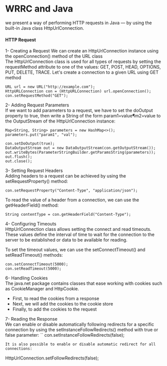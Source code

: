# WRRC and Java  
we present a way of performing HTTP requests in Java — by using the built-in Java class HttpUrlConnection.  
#### HTTP Request
1- Creating a Request
We can create an HttpUrlConnection instance using the openConnection() method of the URL class  
The HttpUrlConnection class is used for all types of requests by setting the requestMethod attribute to one of the values: GET, POST, HEAD, OPTIONS, PUT, DELETE, TRACE.
Let's create a connection to a given URL using GET method  
```
URL url = new URL("http://example.com");
HttpURLConnection con = (HttpURLConnection) url.openConnection();
con.setRequestMethod("GET");
```  
2- Adding Request Parameters  
If we want to add parameters to a request, we have to set the doOutput property to true, then write a String of the form param1=value¶m2=value to the OutputStream of the HttpUrlConnection instance:  
```
Map<String, String> parameters = new HashMap<>();
parameters.put("param1", "val");

con.setDoOutput(true);
DataOutputStream out = new DataOutputStream(con.getOutputStream());
out.writeBytes(ParameterStringBuilder.getParamsString(parameters));
out.flush();
out.close();  
```  
3- Setting Request Headers  
Adding headers to a request can be achieved by using the setRequestProperty() method:  
```  
con.setRequestProperty("Content-Type", "application/json");  
```  
To read the value of a header from a connection, we can use the getHeaderField() method:  
```  
String contentType = con.getHeaderField("Content-Type");  
```  
4-   Configuring Timeouts  
HttpUrlConnection class allows setting the connect and read timeouts. These values define the interval of time to wait for the connection to the server to be established or data to be available for reading.

To set the timeout values, we can use the setConnectTimeout() and setReadTimeout() methods:  
```  
con.setConnectTimeout(5000);
con.setReadTimeout(5000);  
```  
6- Handling Cookies  
The java.net package contains classes that ease working with cookies such as CookieManager and HttpCookie.  
- First, to read the cookies from a response  
- Next, we will add the cookies to the cookie store  
- Finally, to add the cookies to the request  

7-  Reading the Response  
We can enable or disable automatically following redirects for a specific connection by using the setInstanceFollowRedirects() method with true or false parameter:
``
con.setInstanceFollowRedirects(false);  
```
It is also possible to enable or disable automatic redirect for all connections:
```
HttpUrlConnection.setFollowRedirects(false);  
```  





